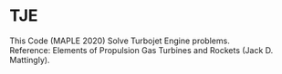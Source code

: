 # TJE

This Code (MAPLE 2020) Solve Turbojet Engine problems.<br/>
Reference: Elements of Propulsion Gas Turbines and Rockets (Jack D. Mattingly).
